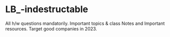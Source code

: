 # LB_-indestructable

All h/w questions mandatorily.
Important topics & class Notes and Important resources.
Target good companies in 2023.
